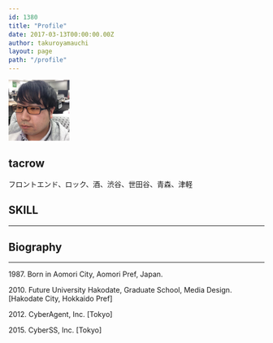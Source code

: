 ```yaml
---
id: 1380
title: "Profile"
date: 2017-03-13T00:00:00.00Z
author: takuroyamauchi
layout: page
path: "/profile"
---
```



<section class="text-xs-center">
  <div class="container">
    <img src="yamataku.jpg" alt="yamataku" class="rounded-circle mx-auto d-block" width="120px">
    <h1>tacrow</h1>
    <p class="lead text-muted">フロントエンド、ロック、酒、渋谷、世田谷、青森、津軽</p>
    <div class="service-box">
      <a href="https://github.com/tacrow"><i class="fa fa-github wow bounceIn" data-wow-duration="2.0s"></i></a>
      <a href="https://twitter.com/bluezz69"><i class="fa fa fa-twitter wow bounceIn" data-wow-duration="2.0s"></i></a>
      <a href="https://www.facebook.com/tacrow1969"><i class="fa fa fa-facebook wow bounceIn" data-wow-duration="2.0s"></i></a>
    </div>
  </div>
</section>

<section id="features" class="skill-container text-xs-center">
  <div class="container">
    <div class="row">
      <div class="col-lg-12 ">
        <h2 class="section-heading skill-title">SKILL </h2>
        <hr class="primary" />
      </div>
    </div>
  </div>
  <div class="container">
    <div class="row">
      <div class="col-lg-3 col-xs-6">
        <div class="service-box" data-toggle="tooltip" data-placement="top" title="HTML5">
          <i class="fa-4x devicons devicons-html5 wow bounceIn" data-wow-duration="2.0s"></i>
        </div>
      </div>
      <div class="col-lg-3 col-xs-6">
        <div class="service-box" data-toggle="tooltip" data-placement="top" title="CSS3">
          <i class="fa-4x devicons devicons-css3 wow bounceIn" data-wow-duration="2.0s"></i>
        </div>
      </div>
      <div class="col-lg-3 col-xs-6">
        <div class="service-box" data-toggle="tooltip" data-placement="top" title="JavaScript">
          <i class="fa-4x devicons devicons-javascript_badge wow bounceIn" data-wow-duration="2.0s"></i>
        </div>
      </div>
      <div class="col-lg-3 col-xs-6">
        <div class="service-box" data-toggle="tooltip" data-placement="top" title="Sass">
          <i class="fa-4x devicons devicons-sass wow bounceIn" data-wow-duration="2.0s"></i>
        </div>
      </div>
    </div>
    <div class="row">
      <div class="col-lg-3 col-xs-6">
        <div class="service-box" data-toggle="tooltip" data-placement="top" title="React">
          <i class="fa-4x devicons devicons-react wow bounceIn" data-wow-duration="2.0s"></i>
        </div>
      </div>
      <div class="col-lg-3 col-xs-6">
        <div class="service-box" data-toggle="tooltip" data-placement="top" title="Angular">
          <i class="fa-4x devicons devicons-angular wow bounceIn" data-wow-duration="2.0s"></i>
        </div>
      </div>
      <div class="col-lg-3 col-xs-6">
        <div class="service-box" data-toggle="tooltip" data-placement="top" title="Gulp">
          <i class="fa-4x devicons devicons-gulp wow bounceIn" data-wow-duration="2.0s"></i>
        </div>
      </div>
      <div class="col-lg-3 col-xs-6">
        <div class="service-box" data-toggle="tooltip" data-placement="top" title="nodejs">
          <i class="fa-4x devicons devicons-nodejs wow bounceIn" data-wow-duration="2.0s"></i>
        </div>
      </div>
    </div>
    <div class="row">
      <div class="col-lg-3 col-xs-6">
        <div class="service-box" data-toggle="tooltip" data-placement="top" title="Sublime">
          <i class="fa-4x devicons devicons-sublime wow bounceIn" data-wow-duration="2.0s"></i>
        </div>
      </div>
      <div class="col-lg-3 col-xs-6">
        <div class="service-box" data-toggle="tooltip" data-placement="top" title="Atom">
          <i class="fa-4x devicons devicons-atom wow bounceIn" data-wow-duration="2.0s"></i>
        </div>
      </div>
      <div class="col-lg-3 col-xs-6">
        <div class="service-box" data-toggle="tooltip" data-placement="top" title="Git">
          <i class="fa-4x devicons devicons-git wow bounceIn" data-wow-duration="2.0s"></i>
        </div>
      </div>
    </div>
  </div>
</section>

<section id="features" class="text-xs-center">
  <div class="container">
    <div class="row">
      <div class="col-lg-12">
        <h2 class="section-heading">Biography</h2>
        <hr class="primary"/>
      </div>
    </div>
  </div>
  <div class="container">
    <div class="service-box">
    <p>1987. Born in Aomori City, Aomori Pref, Japan.</p>
    <p>2010. Future University Hakodate, Graduate School, Media Design. [Hakodate City, Hokkaido Pref]</p>
    <p>2012. CyberAgent, Inc. [Tokyo]</p>
    <p>2015. CyberSS, Inc. [Tokyo]</p>
    </div>
  </div>
</section>

<!-- <section class="bg-danger text-xs-center" id="concept">
  <div class="container">
    <div class="row">
      <div class="col-lg-12">
        <h2 class="section-heading">WORKS</h2>
        <hr class="light" />
      </div>
    </div>
  </div>
  <div class="container">
    <div class="row">
      <div class="col-md-6 wow slideInLeft" data-wow-duration="1.0s">
        <p>image1</p>
      </div>
      <div class="col-md-6 wow slideInRight" data-wow-duration="1.0s">
        <p>image2</p>
      </div>
    </div>
  </div>
</section>

<section id="repos">
  <div class="container">
    <div class="row">
        <div class="col-md-6 ">
            <h2 class="section-heading">Repositories</h2>
        </div>
        <div class="col-md-6 text-xs-left">
            <li><a href="">sample</a></li>
            <li><a href="">sample</a></li>
            <li><a href="">sample</a></li>
        </div>
    </div>
  </div>
</section> -->